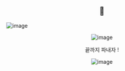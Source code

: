 <div align = center> <h2>🙌</h2></div>

![image](https://github.com/amazon7737/amazon7737/assets/76634341/4b088bb4-b697-4c70-8f10-39b3db2ea2d3) 


<div align = center>
  
![image](https://github.com/amazon7737/amazon7737/assets/76634341/5d6ae63b-e857-4170-a03e-8e856b70bc53)

<p>끝까지 파내자 !</p>


  
![image](https://github.com/amazon7737/amazon7737/assets/76634341/5ac80a85-3180-49ec-9a34-e4739169372d)

</div>



